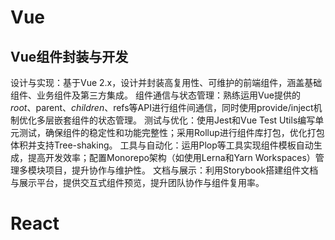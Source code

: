 

# Vue

## Vue组件封装与开发


设计与实现：基于Vue 2.x，设计并封装高复用性、可维护的前端组件，涵盖基础组件、业务组件及第三方集成。
组件通信与状态管理：熟练运用Vue提供的$root、$parent、$children、$refs等API进行组件间通信，同时使用provide/inject机制优化多层嵌套组件的状态管理。
测试与优化：使用Jest和Vue Test Utils编写单元测试，确保组件的稳定性和功能完整性；采用Rollup进行组件库打包，优化打包体积并支持Tree-shaking。
工具与自动化：运用Plop等工具实现组件模板自动生成，提高开发效率；配置Monorepo架构（如使用Lerna和Yarn Workspaces）管理多模块项目，提升协作与维护性。
文档与展示：利用Storybook搭建组件文档与展示平台，提供交互式组件预览，提升团队协作与组件复用率。

# React 